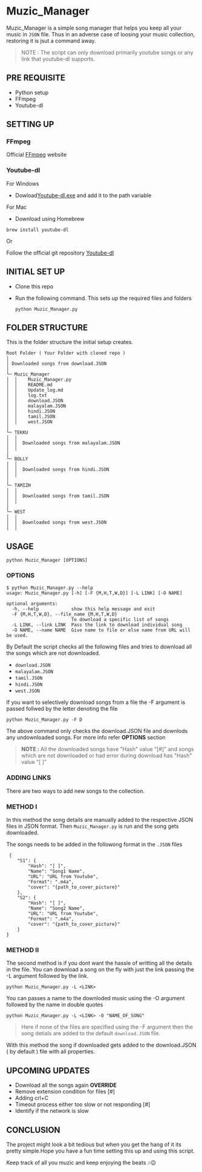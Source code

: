 # Muzic_Manager

Muzic_Manager is a simple song manager that helps you keep all your music in  `JSON`  file. Thus in an adverse case of loosing your music collection, restoring it is jsut a command away. 

> NOTE : The script can only download primarily youtube songs or any link that youtube-dl supports.

## PRE REQUISITE

- Python setup
- FFmpeg
- Youtube-dl

## SETTING UP

### FFmpeg

Official [FFmpeg](https://ffmpeg.org/download.html#repositories) website

### Youtube-dl

For Windows

- Dowload[Youtube-dl.exe](https://yt-dl.org/latest/youtube-dl.exe) and add it to the path variable

For Mac

- Download using Homebrew

```
brew install youtube-dl
```

Or

Follow the official git repository [Youtube-dl](https://github.com/ytdl-org/youtube-dl)

## INITIAL SET UP

-  Clone this repo
- Run the following command. This sets up the required files and folders

	```
	python Muzic_Manager.py
	```

## FOLDER STRUCTURE

This is the folder structure the initial setup creates.

```
Root Folder ( Your Folder with cloned repo )
│
│ Downloaded songs from download.JSON
│
└─ Muzic_Manager
│  │	Muzic_Manager.py	
│  │	README.md
│  │	Update_log.md
│  │	log.txt
│  │	download.JSON
│  │	malayalam.JSON
│  │	hindi.JSON
│  │	tamil.JSON
│  │	west.JSON
│
└─ TEKKU
│  │
│  │  Downloaded songs from malayalam.JSON
│  │
│
└─ BOLLY
│  │
│  │  Downloaded songs from hindi.JSON
│  │
│
└─ TAMIZH
│  │
│  │  Downloaded songs from tamil.JSON
│  │
│
└─ WEST
│  │
│  │  Downloaded songs from west.JSON
│  │
```

## USAGE

```
python Muzic_Manager [OPTIONS]
```

### OPTIONS

```
$ python Muzic_Manager.py --help
usage: Muzic_Manager.py [-h] [-F {M,H,T,W,D}] [-L LINK] [-O NAME]

optional arguments:
  -h, --help            show this help message and exit
  -F {M,H,T,W,D}, --file_name {M,H,T,W,D}
                        To download a specific list of songs
  -L LINK, --link LINK  Pass the link to download individual song
  -O NAME, --name NAME  Give name to file or else name from URL will be used.
```

By Default the script checks all the following files and tries to download all the songs which are not downloaded.
 
 - `download.JSON`
 - `malayalam.JSON`
 - `tamil.JSON`
 - `hindi.JSON`
 - `west.JSON`

If you want to selectively download songs from a file the -F argument is passed follwed by the letter denoting the file

```
python Muzic_Manager.py -F D
```

The above command only checks the download.JSON file and downlods any undownloaded songs. For more info refer **OPTIONS** section

> **NOTE :** 
> All the downloaded songs have "Hash" value "[#]" and songs which are not downloaded or had error during download has "Hash" value "[ ]"

### ADDING LINKS

There are two ways to add new songs to the collection.

### METHOD I

In this method the song details are manually added to the respective JSON files in JSON format. Then `Muzic_Manager.py` is run and the song gets downloaded.

The songs needs to be added in the followong format in the `.JSON` files
```
 {
    "S1": {
        "Hash": "[ ]",
        "Name": "Song1 Name",
        "URL": "URL from Youtube",
        "Format": ".m4a",
        "cover": "{path_to_cover_picture}"
    },
	"S2": {
        "Hash": "[ ]",
        "Name": "Song2 Name",
        "URL": "URL from Youtube",
        "Format": ".m4a",
        "cover": "{path_to_cover_picture}"
    }
}
```

### METHOD II

The second method is if you dont want the hassle of writting all the details in the file. You can download a song on the fly with just the link passing the -L argument followed by the link. 
```
python Muzic_Manager.py -L <LINK>
```

You can passes a name to the downloded music using the -O argument followed by the name in double quotes

```
python Muzic_Manager.py -L <LINK> -O "NAME_OF_SONG"
```

>Here if none of the files are specified using the -F argument then the song detials are added to the default `download.JSON` file.

With this method the song if downloaded gets added to the download.JSON ( by default ) file with all  properties.

## UPCOMING UPDATES

- Download all the songs again **OVERRIDE**
- Remove extension condition for files	 [#]
- Adding crl+C
- Timeout process either too slow or not responding  [#]
- Identify if the network is slow

## CONCLUSION

The project might look a bit tedious but when you get the hang of it its pretty simple.Hope you have a fun time setting this up and using this script.

Keep track of all you muzic and keep enjoying the beats 🎶😉